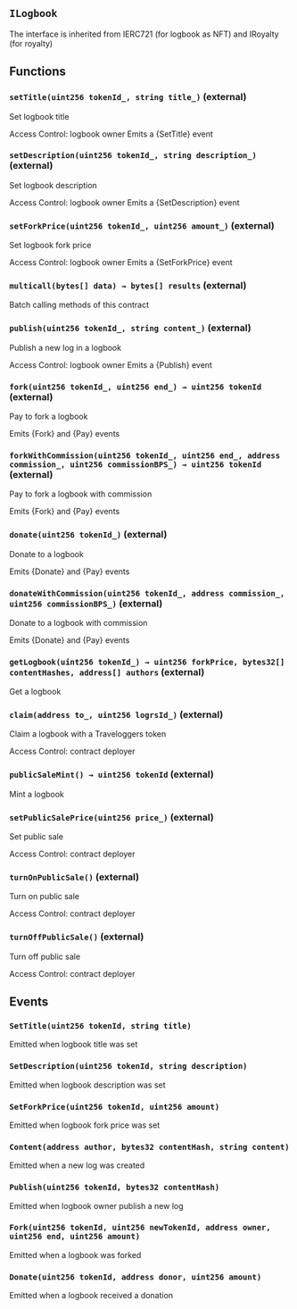 ## `ILogbook`

The interface is inherited from IERC721 (for logbook as NFT) and IRoyalty (for royalty)

## Functions

### `setTitle(uint256 tokenId_, string title_)` (external)

Set logbook title

Access Control: logbook owner
Emits a {SetTitle} event

### `setDescription(uint256 tokenId_, string description_)` (external)

Set logbook description

Access Control: logbook owner
Emits a {SetDescription} event

### `setForkPrice(uint256 tokenId_, uint256 amount_)` (external)

Set logbook fork price

Access Control: logbook owner
Emits a {SetForkPrice} event

### `multicall(bytes[] data) → bytes[] results` (external)

Batch calling methods of this contract

### `publish(uint256 tokenId_, string content_)` (external)

Publish a new log in a logbook

Access Control: logbook owner
Emits a {Publish} event

### `fork(uint256 tokenId_, uint256 end_) → uint256 tokenId` (external)

Pay to fork a logbook

Emits {Fork} and {Pay} events

### `forkWithCommission(uint256 tokenId_, uint256 end_, address commission_, uint256 commissionBPS_) → uint256 tokenId` (external)

Pay to fork a logbook with commission

Emits {Fork} and {Pay} events

### `donate(uint256 tokenId_)` (external)

Donate to a logbook

Emits {Donate} and {Pay} events

### `donateWithCommission(uint256 tokenId_, address commission_, uint256 commissionBPS_)` (external)

Donate to a logbook with commission

Emits {Donate} and {Pay} events

### `getLogbook(uint256 tokenId_) → uint256 forkPrice, bytes32[] contentHashes, address[] authors` (external)

Get a logbook

### `claim(address to_, uint256 logrsId_)` (external)

Claim a logbook with a Traveloggers token

Access Control: contract deployer

### `publicSaleMint() → uint256 tokenId` (external)

Mint a logbook

### `setPublicSalePrice(uint256 price_)` (external)

Set public sale

Access Control: contract deployer

### `turnOnPublicSale()` (external)

Turn on public sale

Access Control: contract deployer

### `turnOffPublicSale()` (external)

Turn off public sale

Access Control: contract deployer

## Events

### `SetTitle(uint256 tokenId, string title)`

Emitted when logbook title was set

### `SetDescription(uint256 tokenId, string description)`

Emitted when logbook description was set

### `SetForkPrice(uint256 tokenId, uint256 amount)`

Emitted when logbook fork price was set

### `Content(address author, bytes32 contentHash, string content)`

Emitted when a new log was created

### `Publish(uint256 tokenId, bytes32 contentHash)`

Emitted when logbook owner publish a new log

### `Fork(uint256 tokenId, uint256 newTokenId, address owner, uint256 end, uint256 amount)`

Emitted when a logbook was forked

### `Donate(uint256 tokenId, address donor, uint256 amount)`

Emitted when a logbook received a donation
